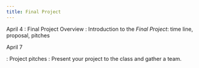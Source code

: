 ```yaml
---
title: Final Project
---
```


April 4
: Final Project Overview
  : Introduction to the *Final Project*: time line, proposal, pitches

April 7

: Project pitches
  : Present your project to the class and gather a team.
  
  
  
